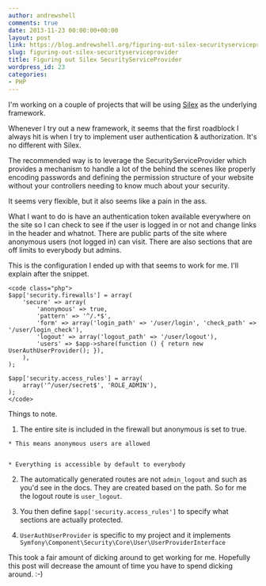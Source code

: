 ```yaml
---
author: andrewshell
comments: true
date: 2013-11-23 00:00:00+00:00
layout: post
link: https://blog.andrewshell.org/figuring-out-silex-securityserviceprovider/
slug: figuring-out-silex-securityserviceprovider
title: Figuring out Silex SecurityServiceProvider
wordpress_id: 23
categories:
- PHP
---
```


I'm working on a couple of projects that will be using [Silex](http://silex.sensiolabs.org/) as the underlying framework.

Whenever I try out a new framework, it seems that the first roadblock I always hit is when I try to implement user authentication & authorization. It's no different with Silex.

The recommended way is to leverage the SecurityServiceProvider which provides a mechanism to handle a lot of the behind the scenes like properly encoding passwords and defining the permission structure of your website without your controllers needing to know much about your security.

It seems very flexible, but it also seems like a pain in the ass.

What I want to do is have an authentication token available everywhere on the site so I can check to see if the user is logged in or not and change links in the header and whatnot. There are public parts of the site where anonymous users (not logged in) can visit. There are also sections that are off limits to everybody but admins.

This is the configuration I ended up with that seems to work for me. I'll explain after the snippet.


    
    <code class="php">
    $app['security.firewalls'] = array(
        'secure' => array(
            'anonymous' => true,
            'pattern' => '^/.*$',
            'form' => array('login_path' => '/user/login', 'check_path' => '/user/login_check'),
            'logout' => array('logout_path' => '/user/logout'),
            'users' => $app->share(function () { return new UserAuthUserProvider(); }),
        ),
    );
    
    $app['security.access_rules'] = array(
        array('^/user/secret$', 'ROLE_ADMIN'),
    );
    </code>



Things to note.




    
  1. The entire site is included in the firewall but anonymous is set to true.

    
    * This means anonymous users are allowed

    
    * Everything is accessible by default to everybody




    
  2. The automatically generated routes are not `admin_logout` and such as you'd see in the docs. They are created based on the path. So for me the logout route is `user_logout`.

    
  3. You then define `$app['security.access_rules']` to specify what sections are actually protected.

    
  4. `UserAuthUserProvider` is specific to my project and it implements `Symfony\Component\Security\Core\User\UserProviderInterface`



This took a fair amount of dicking around to get working for me. Hopefully this post will decrease the amount of time you have to spend dicking around. :-)
